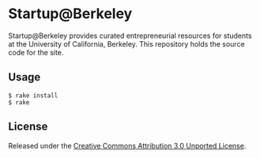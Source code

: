 Startup@Berkeley
================

Startup@Berkeley provides curated entrepreneurial resources for students at the University of California, Berkeley. This repository holds the source code for the site.

Usage
-----

    $ rake install
    $ rake

License
-------

Released under the [Creative Commons Attribution 3.0 Unported License](http://creativecommons.org/licenses/by/3.0/deed.en_US).
